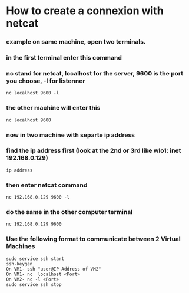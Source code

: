 # How to create a connexion with netcat

### example on same machine, open two terminals.
### in the first terminal enter this command
### nc stand for netcat, localhost for the server, 9600 is the port you choose, -l for listenner
```
nc localhost 9600 -l
```
### the other machine will enter this
```
nc localhost 9600
```

### now in two machine with separte ip address  
### find the ip address first (look at the 2nd or 3rd like wlo1: inet 192.168.0.129)
``` 
ip address
```
### then enter netcat command
```
nc 192.168.0.129 9600 -l
```
### do the same in the other computer terminal
```
nc 192.168.0.129 9600
```

### Use the following format to communicate between 2 Virtual Machines

```
sudo service ssh start
ssh-keygen
On VM1- ssh "user@IP Address of VM2"
On VM1- nc  localhost <Port>
On VM2- nc -l <Port>
sudo service ssh stop
```

